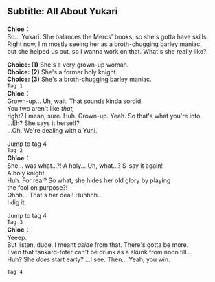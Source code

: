 # 

  
## Subtitle: All About Yukari
  
**Chloe：**  
So... Yukari. She balances the Mercs' books, so she's gotta have skills.  
Right now, I'm mostly seeing her as a broth-chugging barley maniac,  
but she helped us out, so I wanna work on that. What's she really like?  
  
**Choice: (1)**  She's a very grown-up woman.  
**Choice: (2)**  She's a former holy knight.  
**Choice: (3)**  She's a broth-chugging barley maniac.  
`Tag 1`  
**Chloe：**  
Grown-up... Uh, wait. That sounds kinda sordid.  
 You two aren't like *that,*  
right? I mean, sure. Huh. Grown-up. Yeah. So that's what you're into.  
...Eh? She says it herself?  
 ...Oh. We're dealing with a Yuni.  
  
Jump to tag 4  
`Tag 2`  
**Chloe：**  
She...  was what...?! A holy... Uh, what...? S-say it again!  
A holy knight.  
 Huh. For real? So what, she hides her old glory by playing  
the fool on purpose?!  
 Ohhh... That's her deal! Huhhhh...  
 I dig it.  
  
Jump to tag 4  
`Tag 3`  
**Chloe：**  
Yeeep.  
 But listen, dude. I meant *aside* from that. There's gotta be more.  
Even that tankard-toter can't be drunk as a skunk from noon till...  
Huh? She *does* start early? ...I see. Then... Yeah, you win.  
  
`Tag 4`  
